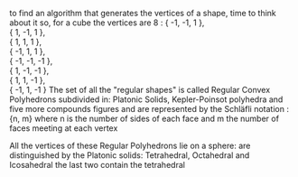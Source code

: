 to find an algorithm that generates the vertices of a shape, time to think about it
so, for a cube the vertices are 8 : 
	{ -1, -1, 1 },  
	{ 1, -1, 1 },  
	{ 1, 1, 1 },  
	{ -1, 1, 1 },  
	{ -1, -1, -1 },  
	{ 1, -1, -1 },  
	{ 1, 1, -1 },  
	{ -1, 1, -1 }
The set of all the "regular shapes" is called Regular Convex Polyhedrons subdivided in: 
	Platonic Solids, Kepler-Poinsot polyhedra and five more compounds figures
and are represented by the Schläfli notation : {n, m} where n is the number of sides of each face and m the number of faces meeting at each vertex

All the vertices of these Regular Polyhedrons lie on a sphere: 
are distinguished by the Platonic solids: Tetrahedral, Octahedral and Icosahedral the last two contain the tetrahedral 